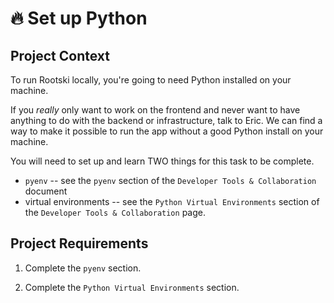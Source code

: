 # 🔥 Set up Python

## Project Context

To run Rootski locally, you're going to need Python installed on your machine.

If you *really* only want to work on the frontend and never want to have anything
to do with the backend or infrastructure, talk to Eric. We can find a way to make
it possible to run the app without a good Python install on your machine.

You will need to set up and learn TWO things for this task to be complete.

- `pyenv` -- see the `pyenv` section of the `Developer Tools & Collaboration` document
- virtual environments -- see the `Python Virtual Environments` section of the `Developer Tools & Collaboration` page.

## Project Requirements

1. Complete the `pyenv` section.

2. Complete the `Python Virtual Environments` section.
